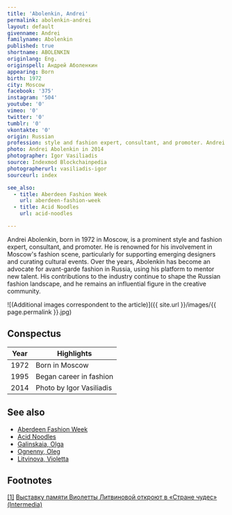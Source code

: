 ```yaml
---
title: 'Abolenkin, Andrei'
permalink: abolenkin-andrei
layout: default
givenname: Andrei
familyname: Abolenkin
published: true
shortname: ABOLENKIN
originlang: Eng.
originspell: Андрей Аболенкин
appearing: Born
birth: 1972
city: Moscow
facebook: '375'
instagram: '504'
youtube: '0'
vimeo: '0'
twitter: '0'
tumblr: '0'
vkontakte: '0'
origin: Russian
profession: style and fashion expert, consultant, and promoter. Andrei Abolenkin is recognized for his contribution to Moscow's fashion scene, working with emerging designers and organizing cultural events. He continues to serve as a mentor and advocate for avant-garde fashion in Russia.
photo: Andrei Abolenkin in 2014
photographer: Igor Vasiliadis
source: Indexmod Blockchainpedia
photographerurl: vasiliadis-igor
sourceurl: index

see_also:
  - title: Aberdeen Fashion Week
    url: aberdeen-fashion-week
  - title: Acid Noodles
    url: acid-noodles

---
```



Andrei Abolenkin, born in 1972 in Moscow, is a prominent style and fashion expert, consultant, and promoter. He is renowned for his involvement in Moscow's fashion scene, particularly for supporting emerging designers and curating cultural events. Over the years, Abolenkin has become an advocate for avant-garde fashion in Russia, using his platform to mentor new talent. His contributions to the industry continue to shape the Russian fashion landscape, and he remains an influential figure in the creative community.


![(Additional images correspondent to the article)]({{ site.url }}/images/{{ page.permalink }}.jpg)


## Conspectus

| Year | Highlights                     |
|------|--------------------------------|
| 1972 | Born in Moscow                 |
| 1995 | Began career in fashion        |
| 2014 | Photo by Igor Vasiliadis       |

## See also

+ [Aberdeen Fashion Week](aberdeen-fashion-week)
+ [Acid Noodles](acid-noodles)
+ [Galinskaia, Olga](galinskaia-olga)
+ [Ognenny, Oleg](ognenny-oleg)
+ [Litvinova, Violetta](litvinova-violetta)

## Footnotes

[[1]](#a1) <span id="f1"></span> [Выставку памяти Виолетты Литвиновой откроют в «Стране чудес» (Intermedia)](http://www.intermedia.ru/news/286753)
